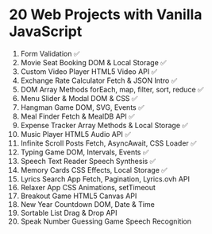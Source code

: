 # 20 Web Projects with Vanilla JavaScript

1. Form Validation ✅
2. Movie Seat Booking DOM & Local Storage ✅
3. Custom Video Player HTML5 Video API ✅
4. Exchange Rate Calculator Fetch & JSON Intro ✅
5. DOM Array Methods forEach, map, filter, sort, reduce ✅
6. Menu Slider & Modal DOM & CSS ✅
7. Hangman Game DOM, SVG, Events ✅
8. Meal Finder Fetch & MealDB API ✅
9. Expense Tracker Array Methods & Local Storage ✅
10. Music Player HTML5 Audio API ✅
11. Infinite Scroll Posts Fetch, AsyncAwait, CSS Loader ✅
12. Typing Game DOM, Intervals, Events ✅
13. Speech Text Reader Speech Synthesis ✅
14. Memory Cards CSS Effects, Local Storage ✅
15. Lyrics Search App Fetch, Pagination, Lyrics.ovh API
16. Relaxer App CSS Animations, setTimeout
17. Breakout Game HTML5 Canvas API
18. New Year Countdown DOM, Date & Time
19. Sortable List Drag & Drop API
20. Speak Number Guessing Game Speech Recognition
